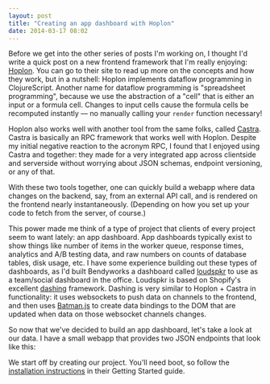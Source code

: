 ```yaml
---
layout: post
title: "Creating an app dashboard with Hoplon"
date: 2014-03-17 08:02
---
```


Before we get into the other series of posts I'm working on, I thought I'd write a quick post on a new frontend framework that I'm really enjoying: [Hoplon](http://hoplon.io). You can go to their site to read up more on the concepts and how they work, but in a nutshell: Hoplon implements dataflow programming in ClojureScript. Another name for dataflow programming is "spreadsheet programming", because we use the abstraction of a "cell" that is either an input or a formula cell. Changes to input cells cause the formula cells be recomputed instantly &mdash; no manually calling your `render` function necessary!

Hoplon also works well with another tool from the same folks, called [Castra](https://github.com/tailrecursion/castra). Castra is basically an RPC framework that works well with Hoplon. Despite my initial negative reaction to the acronym RPC, I found that I enjoyed using Castra and together: they made for a very integrated app across clientside and serverside without worrying about JSON schemas, endpoint versioning, or any of that.

With these two tools together, one can quickly build a webapp where data changes on the backend, say, from an external API call, and is rendered on the frontend nearly instantaneously. (Depending on how you set up your code to fetch from the server, of course.)

This power made me think of a type of project that clients of every project seem to want lately: an app dashboard. App dashboards typically exist to show things like number of items in the worker queue, response times, analytics and A/B testing data, and raw numbers on counts of database tables, disk usage, etc. I have some experience building out these types of dashboards, as I'd built Bendyworks a dashboard called [loudspkr](https://github.com/mathias/loudspkr) to use as a team/social dashboard in the office. Loudspkr is based on Shopify's excellent [dashing](https://github.com/Shopify/dashing) framework. Dashing is very similar to Hoplon + Castra in functionality: it uses websockets to push data on channels to the frontend, and then uses [Batman.js](http://batmanjs.org/) to create data bindings to the DOM that are updated when data on those websocket channels changes.

So now that we've decided to build an app dashboard, let's take a look at our data. I have a small webapp that provides two JSON endpoints that look like this:

<script src="https://gist.github.com/mathias/9599072.js"></script>




We start off by creating our project. You'll need boot, so follow the [installation instructions](https://github.com/tailrecursion/boot#getting-started) in their Getting Started guide.
